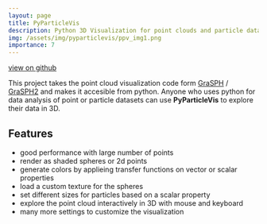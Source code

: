 ```yaml
---
layout: page
title: PyParticleVis
description: Python 3D Visualization for point clouds and particle data sets.
img: /assets/img/pyparticlevis/ppv_img1.png
importance: 7
---
```


<a href="https://github.com/hschwane/PyParticleVis"><i class="fab fa-github"></i> view on github</a>

This project takes the point cloud visualization code form [GraSPH](/projects/GraSPH) / [GraSPH2](/projects/GraSPH2) and makes it accesible from python. Anyone who uses python for data analysis of point or particle datasets can use **PyParticleVis** to explore their data in 3D. 

## Features
- good performance with large number of points
- render as shaded spheres or 2d points
- generate colors by applieing transfer functions on vector or scalar properties
- load a custom texture for the spheres
- set different sizes for particles based on a scalar property
- explore the point cloud interactively in 3D with mouse and keyboard
- many more settings to customize the visualization


<div class="row justify-content-sm-center">
    <div class="col-sm mt-2">
        <img class="img-fluid rounded z-depth-1" src="{{ '/assets/img/pyparticlevis/ppv_img1.png' | relative_url }}" alt="" title="two protostars merging"/>
    </div>
    <div class="col-sm mt-2">
        <img class="img-fluid rounded z-depth-1" src="{{ '/assets/img/pyparticlevis/ppv_img2.png' | relative_url }}" alt="" title="two protostars merging"/>
    </div>
</div>

<div class="row justify-content-sm-center">
    <div class="col-sm mt-2">
        <img class="img-fluid rounded z-depth-1" src="{{ '/assets/img/pyparticlevis/ppv_img3.png' | relative_url }}" alt="" title="two protostars merging"/>
    </div>
    <div class="col-sm mt-2">
        <img class="img-fluid rounded z-depth-1" src="{{ 'https://hschwane.github.io/assets/img/GraSPH/06.png' | relative_url }}" alt="" title="two protostars merging"/>
    </div>
</div>
